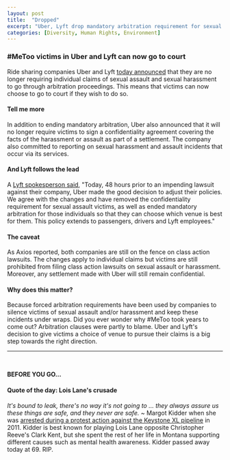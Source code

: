 ```yaml
---
layout: post
title:  "Dropped"
excerpt: "Uber, Lyft drop mandatory arbitration requirement for sexual assault and harassment claims. And our quote of the day is from Margot Kidder (aka Lois Lane)."
categories: [Diversity, Human Rights, Environment]
---
```


### #MeToo victims in Uber and Lyft can now go to court

Ride sharing companies Uber and Lyft <a href="https://www.axios.com/uber-will-1526337526-c2ac44d0-7fcd-45ef-9831-aa0c51db421a.html" target="_blank"> today announced</a> that they are no longer requiring individual claims of sexual assault and sexual harassment to go through arbitration proceedings. This means that victims can now choose to go to court if they wish to do so.

#### Tell me more

In addition to ending mandatory arbitration, Uber also announced that it will no longer require victims to sign a confidentiality agreement covering the facts of the harassment or assault as part of a settlement. The company also committed to reporting on sexual harassment and assault incidents that occur via its services.

#### And Lyft follows the lead

A <a href="https://www.axios.com/lyft-uber-mandatory-arbitration-sexual-assault-harassment-3713ecec-65e7-4a91-a5cc-da8032977f72.html" target="_blank">Lyft spokesperson said</a>, "Today, 48 hours prior to an impending lawsuit against their company, Uber made the good decision to adjust their policies. We agree with the changes and have removed the confidentiality requirement for sexual assault victims, as well as ended mandatory arbitration for those individuals so that they can choose which venue is best for them. This policy extends to passengers, drivers and Lyft employees."

#### The caveat

As Axios reported, both companies are still on the fence on class action lawsuits. The changes apply to individual claims but victims are still prohibited from filing class action lawsuits on sexual assault or harassment. Moreover, any settlement made with Uber will still remain confidential.

#### Why does this matter?

Because forced arbitration requirements have been used by companies to silence victims of sexual assault and/or harassment and keep these incidents under wraps. Did you ever wonder why #MeToo took years to come out? Arbitration clauses were partly to blame. Uber and Lyft's decision to give victims a choice of venue to pursue their claims is a big step towards the right direction.

* * *
<br />

**BEFORE YOU GO...**

#### **Quote of the day: Lois Lane's crusade**

<i>It's bound to leak, there's no way it's not going to ... they always assure us these things are safe, and they never are safe.</i> ~ Margot Kidder when she was <a href="https://www.huffingtonpost.ca/2011/08/23/oil-sands-protests-margot_n_934175.html" target="_blank">arrested during a protest action against the Keystone XL pipeline</a> in 2011. Kidder is best known for playing Lois Lane opposite Christopher Reeve's Clark Kent, but she spent the rest of her life in Montana supporting different causes such as mental health awareness. Kidder passed away today at 69. RIP.
